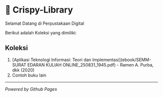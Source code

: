 # 🗿 Crispy-Library

Selamat Datang di Perpustakaan Digital

Berikut adalah Koleksi yang dimiliki:

## Koleksi
1. [Aplikasi Teknologi Informasi: Teori dan Implementasi](ebook/SEMM-SURAT EDARAN KULIAH ONLINE_250831_1945.pdf) - Ramen A. Purba, dkk (2020)
2. Contoh buku lain
---

*Powered by Github Pages*
